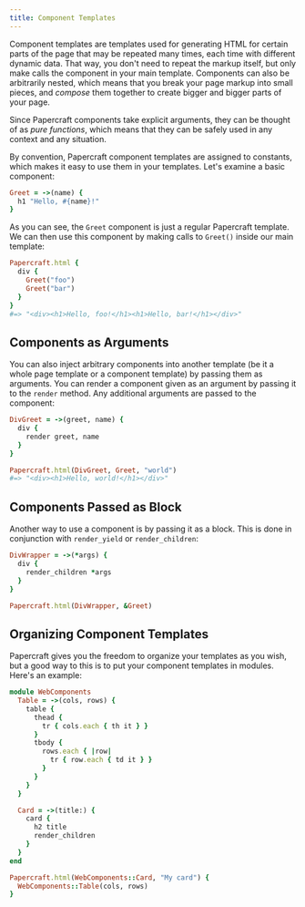 ```yaml
---
title: Component Templates
---
```


Component templates are templates used for generating HTML for certain parts of
the page that may be repeated many times, each time with different dynamic data.
That way, you don't need to repeat the markup itself, but only make calls the
component in your main template. Components can also be arbitrarily nested,
which means that you break your page markup into small pieces, and *compose*
them together to create bigger and bigger parts of your page.

Since Papercraft components take explicit arguments, they can be thought of as
*pure functions*, which means that they can be safely used in any context and
any situation.

By convention, Papercraft component templates are assigned to constants, which
makes it easy to use them in your templates. Let's examine a basic component:

```ruby
Greet = ->(name) {
  h1 "Hello, #{name}!"
}
```

As you can see, the `Greet` component is just a regular Papercraft template. We
can then use this component by making calls to `Greet()` inside our main
template:

```ruby
Papercraft.html {
  div {
    Greet("foo")
    Greet("bar")
  }
}
#=> "<div><h1>Hello, foo!</h1><h1>Hello, bar!</h1></div>"
```

## Components as Arguments

You can also inject arbitrary components into another template (be it a whole
page template or a component template) by passing them as arguments. You can
render a component given as an argument by passing it to the `render` method.
Any additional arguments are passed to the component:

```ruby
DivGreet = ->(greet, name) {
  div {
    render greet, name
  }
}

Papercraft.html(DivGreet, Greet, "world")
#=> "<div><h1>Hello, world!</h1></div>"
```

## Components Passed as Block

Another way to use a component is by passing it as a block. This is done in
conjunction with `render_yield` or `render_children`:

```ruby
DivWrapper = ->(*args) {
  div {
    render_children *args
  }
}

Papercraft.html(DivWrapper, &Greet)
```

## Organizing Component Templates

Papercraft gives you the freedom to organize your templates as you wish, but a
good way to this is to put your component templates in modules. Here's an
example:

```ruby
module WebComponents
  Table = ->(cols, rows) {
    table {
      thead {
        tr { cols.each { th it } }
      }
      tbody {
        rows.each { |row|
          tr { row.each { td it } }
        }
      }
    }
  }

  Card = ->(title:) {
    card {
      h2 title
      render_children
    }
  }
end

Papercraft.html(WebComponents::Card, "My card") {
  WebComponents::Table(cols, rows)
}
```

